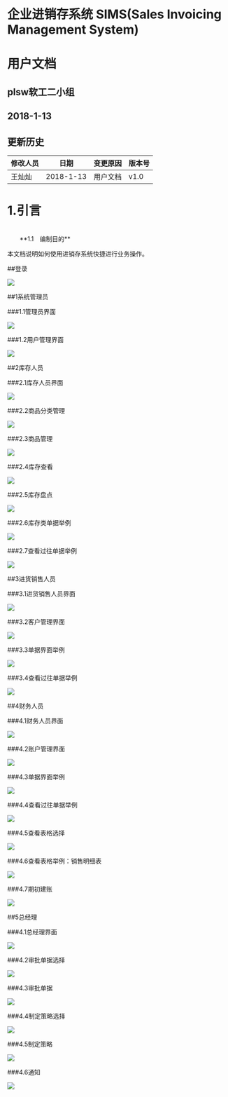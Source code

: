# 企业进销存系统 SIMS(Sales Invoicing Management System)

# 用户文档



## plsw软工二小组

## 2018-1-13

## 更新历史

| **修改人员** | **日期**     | **变更原因** | **版本号** |
| -------- | ---------- | -------- | ------- |
| 王灿灿 | 2018-1-13 | 用户文档 | v1.0 |

# 1.引言
<br/>
　　**1.1　编制目的**

本文档说明如何使用进销存系统快捷进行业务操作。

##登录

<img src="../img/用户管理/登录.jpg"><br>

##1系统管理员

###1.1管理员界面

<img src="../img/用户管理/用户界面.jpg"><br>

###1.2用户管理界面

<img src="../img/用户管理/用户管理.jpg"><br>

##2库存人员

###2.1库存人员界面

<img src="../img/库存/库存管理.jpg"><br>

###2.2商品分类管理

<img src="../img/库存/商品分类管理.jpg"><br>

###2.3商品管理

<img src="../img/库存/商品管理.jpg"><br>

###2.4库存查看

<img src="../img/库存/库存查看.jpg"><br>

###2.5库存盘点

<img src="../img/库存/库存盘点.jpg"><br>

###2.6库存类单据举例

<img src="../img/库存/库存报损单.jpg"><br>

###2.7查看过往单据举例

<img src="../img/库存/查看过往单据.jpg"><br>

##3进货销售人员

###3.1进货销售人员界面

<img src="../img/销售/进货销售.jpg"><br>

###3.2客户管理界面

<img src="../img/销售/客户管理.jpg"><br>

###3.3单据界面举例

<img src="../img/销售/销售退货单.jpg"><br>

###3.4查看过往单据举例

<img src="../img/销售/查看过往销售退货单.jpg"><br>

##4财务人员

###4.1财务人员界面

<img src="../img/财务/财务.jpg"><br>

###4.2账户管理界面

<img src="../img/财务/银行账户管理.jpg"><br>

###4.3单据界面举例

<img src="../img/财务/收款单.jpg"><br>

###4.4查看过往单据举例

<img src="../img/财务/查看过往收款单.jpg"><br>

###4.5查看表格选择

<img src="../img/财务/查看表格选择.jpg"><br>

###4.6查看表格举例：销售明细表

<img src="../img/财务/销售明细表.jpg"><br>

###4.7期初建账

<img src="../img/财务/期初建账.jpg"><br>

##5总经理

###4.1总经理界面

<img src="../img/总经理/总经理.jpg"><br>

###4.2审批单据选择

<img src="../img/总经理/审批单据选择.jpg"><br>

###4.3审批单据

<img src="../img/总经理/审批单据.jpg"><br>

###4.4制定策略选择

<img src="../img/总经理/制定策略选择.jpg"><br>

###4.5制定策略

<img src="../img/总经理/制定策略.jpg"><br>

###4.6通知

<img src="../img/总经理/message.jpg"><br>







